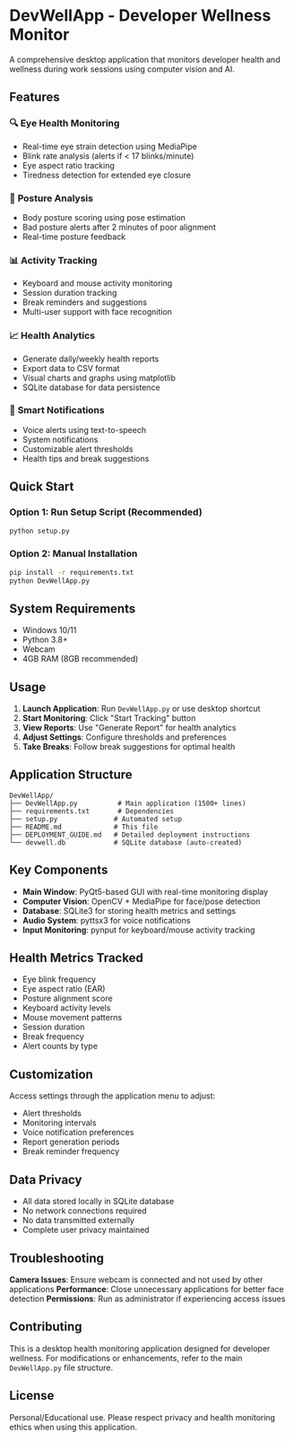 # DevWellApp - Developer Wellness Monitor

A comprehensive desktop application that monitors developer health and wellness during work sessions using computer vision and AI.

## Features

### 🔍 **Eye Health Monitoring**
- Real-time eye strain detection using MediaPipe
- Blink rate analysis (alerts if < 17 blinks/minute)
- Eye aspect ratio tracking
- Tiredness detection for extended eye closure

### 🏃 **Posture Analysis**
- Body posture scoring using pose estimation
- Bad posture alerts after 2 minutes of poor alignment
- Real-time posture feedback

### 📊 **Activity Tracking**
- Keyboard and mouse activity monitoring
- Session duration tracking
- Break reminders and suggestions
- Multi-user support with face recognition

### 📈 **Health Analytics**
- Generate daily/weekly health reports
- Export data to CSV format
- Visual charts and graphs using matplotlib
- SQLite database for data persistence

### 🔔 **Smart Notifications**
- Voice alerts using text-to-speech
- System notifications
- Customizable alert thresholds
- Health tips and break suggestions

## Quick Start

### Option 1: Run Setup Script (Recommended)
```bash
python setup.py
```

### Option 2: Manual Installation
```bash
pip install -r requirements.txt
python DevWellApp.py
```

## System Requirements
- Windows 10/11
- Python 3.8+
- Webcam
- 4GB RAM (8GB recommended)

## Usage

1. **Launch Application**: Run `DevWellApp.py` or use desktop shortcut
2. **Start Monitoring**: Click "Start Tracking" button
3. **View Reports**: Use "Generate Report" for health analytics
4. **Adjust Settings**: Configure thresholds and preferences
5. **Take Breaks**: Follow break suggestions for optimal health

## Application Structure

```
DevWellApp/
├── DevWellApp.py          # Main application (1500+ lines)
├── requirements.txt       # Dependencies
├── setup.py              # Automated setup
├── README.md             # This file
├── DEPLOYMENT_GUIDE.md   # Detailed deployment instructions
└── devwell.db            # SQLite database (auto-created)
```

## Key Components

- **Main Window**: PyQt5-based GUI with real-time monitoring display
- **Computer Vision**: OpenCV + MediaPipe for face/pose detection
- **Database**: SQLite3 for storing health metrics and settings
- **Audio System**: pyttsx3 for voice notifications
- **Input Monitoring**: pynput for keyboard/mouse activity tracking

## Health Metrics Tracked

- Eye blink frequency
- Eye aspect ratio (EAR)
- Posture alignment score
- Keyboard activity levels
- Mouse movement patterns
- Session duration
- Break frequency
- Alert counts by type

## Customization

Access settings through the application menu to adjust:
- Alert thresholds
- Monitoring intervals
- Voice notification preferences
- Report generation periods
- Break reminder frequency

## Data Privacy

- All data stored locally in SQLite database
- No network connections required
- No data transmitted externally
- Complete user privacy maintained

## Troubleshooting

**Camera Issues**: Ensure webcam is connected and not used by other applications
**Performance**: Close unnecessary applications for better face detection
**Permissions**: Run as administrator if experiencing access issues

## Contributing

This is a desktop health monitoring application designed for developer wellness. For modifications or enhancements, refer to the main `DevWellApp.py` file structure.

## License

Personal/Educational use. Please respect privacy and health monitoring ethics when using this application.
